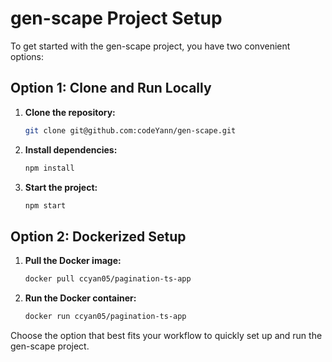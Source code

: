 # gen-scape Project Setup

To get started with the gen-scape project, you have two convenient options:

## Option 1: Clone and Run Locally

1. **Clone the repository:**
    ```bash
    git clone git@github.com:codeYann/gen-scape.git
    ```

2. **Install dependencies:**
    ```bash
    npm install
    ```

3. **Start the project:**
    ```bash
    npm start
    ```

## Option 2: Dockerized Setup

1. **Pull the Docker image:**
    ```bash
    docker pull ccyan05/pagination-ts-app
    ```

2. **Run the Docker container:**
    ```bash
    docker run ccyan05/pagination-ts-app
    ```

Choose the option that best fits your workflow to quickly set up and run the gen-scape project.
